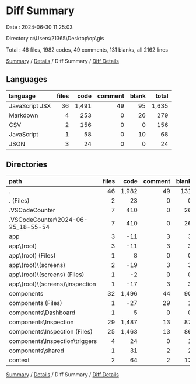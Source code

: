# Diff Summary

Date : 2024-06-30 11:25:03

Directory c:\\Users\\21365\\Desktop\\op\\gis

Total : 46 files,  1982 codes, 49 comments, 131 blanks, all 2162 lines

[Summary](results.md) / [Details](details.md) / Diff Summary / [Diff Details](diff-details.md)

## Languages
| language | files | code | comment | blank | total |
| :--- | ---: | ---: | ---: | ---: | ---: |
| JavaScript JSX | 36 | 1,491 | 49 | 95 | 1,635 |
| Markdown | 4 | 253 | 0 | 26 | 279 |
| CSV | 2 | 156 | 0 | 0 | 156 |
| JavaScript | 1 | 58 | 0 | 10 | 68 |
| JSON | 3 | 24 | 0 | 0 | 24 |

## Directories
| path | files | code | comment | blank | total |
| :--- | ---: | ---: | ---: | ---: | ---: |
| . | 46 | 1,982 | 49 | 131 | 2,162 |
| . (Files) | 2 | 23 | 0 | 0 | 23 |
| .VSCodeCounter | 7 | 410 | 0 | 26 | 436 |
| .VSCodeCounter\\2024-06-25_18-55-54 | 7 | 410 | 0 | 26 | 436 |
| app | 3 | -11 | 3 | 3 | -5 |
| app\\(root) | 3 | -11 | 3 | 3 | -5 |
| app\\(root) (Files) | 1 | 8 | 0 | 0 | 8 |
| app\\(root)\\(screens) | 2 | -19 | 3 | 3 | -13 |
| app\\(root)\\(screens) (Files) | 1 | -2 | 0 | 0 | -2 |
| app\\(root)\\(screens)\\inspection | 1 | -17 | 3 | 3 | -11 |
| components | 32 | 1,496 | 44 | 90 | 1,630 |
| components (Files) | 1 | -27 | 29 | 1 | 3 |
| components\\Dashboard | 1 | 5 | 0 | 0 | 5 |
| components\\Inspection | 29 | 1,487 | 13 | 87 | 1,587 |
| components\\Inspection (Files) | 25 | 1,463 | 13 | 86 | 1,562 |
| components\\Inspection\\triggers | 4 | 24 | 0 | 1 | 25 |
| components\\shared | 1 | 31 | 2 | 2 | 35 |
| context | 2 | 64 | 2 | 12 | 78 |

[Summary](results.md) / [Details](details.md) / Diff Summary / [Diff Details](diff-details.md)